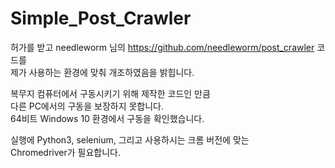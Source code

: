 # Simple_Post_Crawler  
허가를 받고 needleworm 님의 https://github.com/needleworm/post_crawler 코드를  
제가 사용하는 환경에 맞춰 개조하였음을 밝힙니다.  

복무지 컴퓨터에서 구동시키기 위해 제작한 코드인 만큼  
다른 PC에서의 구동을 보장하지 못합니다.  
64비트 Windows 10 환경에서 구동을 확인했습니다.  

실행에 Python3, selenium, 그리고 사용하시는 크롬 버전에 맞는  
Chromedriver가 필요합니다.  
